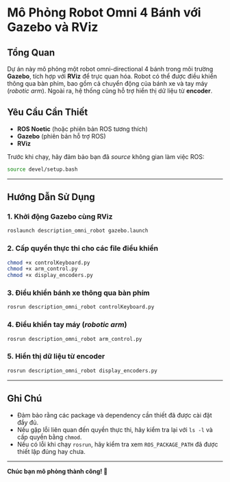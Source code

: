 # Mô Phỏng Robot Omni 4 Bánh với Gazebo và RViz

## Tổng Quan
Dự án này mô phỏng một robot omni-directional 4 bánh trong môi trường **Gazebo**, tích hợp với **RViz** để trực quan hóa. Robot có thể được điều khiển thông qua bàn phím, bao gồm cả chuyển động của bánh xe và tay máy (*robotic arm*). Ngoài ra, hệ thống cũng hỗ trợ hiển thị dữ liệu từ **encoder**.

## Yêu Cầu Cần Thiết
- **ROS Noetic** (hoặc phiên bản ROS tương thích)
- **Gazebo** (phiên bản hỗ trợ ROS)
- **RViz**

Trước khi chạy, hãy đảm bảo bạn đã *source* không gian làm việc ROS:

```bash
source devel/setup.bash
```

---

## Hướng Dẫn Sử Dụng
### 1. Khởi động Gazebo cùng RViz
```bash
roslaunch description_omni_robot gazebo.launch
```

### 2. Cấp quyền thực thi cho các file điều khiển
```bash
chmod +x controlKeyboard.py
chmod +x arm_control.py
chmod +x display_encoders.py
```

### 3. Điều khiển bánh xe thông qua bàn phím
```bash
rosrun description_omni_robot controlKeyboard.py
```

### 4. Điều khiển tay máy (*robotic arm*)
```bash
rosrun description_omni_robot arm_control.py
```

### 5. Hiển thị dữ liệu từ encoder
```bash
rosrun description_omni_robot display_encoders.py
```

---

## Ghi Chú
- Đảm bảo rằng các package và dependency cần thiết đã được cài đặt đầy đủ.
- Nếu gặp lỗi liên quan đến quyền thực thi, hãy kiểm tra lại với `ls -l` và cấp quyền bằng `chmod`.
- Nếu có lỗi khi chạy `rosrun`, hãy kiểm tra xem `ROS_PACKAGE_PATH` đã được thiết lập đúng hay chưa.

---
**Chúc bạn mô phỏng thành công! 🚀**

